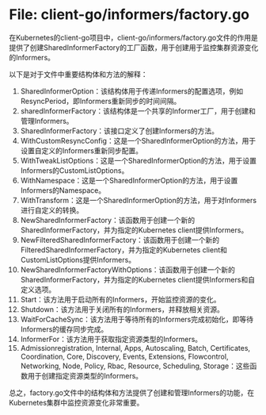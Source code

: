 # File: client-go/informers/factory.go

在Kubernetes的client-go项目中，client-go/informers/factory.go文件的作用是提供了创建SharedInformerFactory的工厂函数，用于创建用于监控集群资源变化的Informers。

以下是对于文件中重要结构体和方法的解释：

1. SharedInformerOption：该结构体用于传递Informers的配置选项，例如ResyncPeriod，即Informers重新同步的时间间隔。
2. sharedInformerFactory：该结构体是一个共享的Informer工厂，用于创建和管理Informers。
3. SharedInformerFactory：该接口定义了创建Informers的方法。
4. WithCustomResyncConfig：这是一个SharedInformerOption的方法，用于设置自定义的Informers重新同步配置。
5. WithTweakListOptions：这是一个SharedInformerOption的方法，用于设置Informers的CustomListOptions。
6. WithNamespace：这是一个SharedInformerOption的方法，用于设置Informers的Namespace。
7. WithTransform：这是一个SharedInformerOption的方法，用于对Informers进行自定义的转换。
8. NewSharedInformerFactory：该函数用于创建一个新的SharedInformerFactory，并为指定的Kubernetes client提供Informers。
9. NewFilteredSharedInformerFactory：该函数用于创建一个新的FilteredSharedInformerFactory，并为指定的Kubernetes client和CustomListOptions提供Informers。
10. NewSharedInformerFactoryWithOptions：该函数用于创建一个新的SharedInformerFactory，并为指定的Kubernetes client提供Informers和自定义选项。
11. Start：该方法用于启动所有的Informers，开始监控资源的变化。
12. Shutdown：该方法用于关闭所有的Informers，并释放相关资源。
13. WaitForCacheSync：该方法用于等待所有的Informers完成初始化，即等待Informers的缓存同步完成。
14. InformerFor：该方法用于获取指定资源类型的Informers。
15. Admissionregistration, Internal, Apps, Autoscaling, Batch, Certificates, Coordination, Core, Discovery, Events, Extensions, Flowcontrol, Networking, Node, Policy, Rbac, Resource, Scheduling, Storage：这些函数用于创建指定资源类型的Informers。

总之，factory.go文件中的结构体和方法提供了创建和管理Informers的功能，在Kubernetes集群中监控资源变化非常重要。

